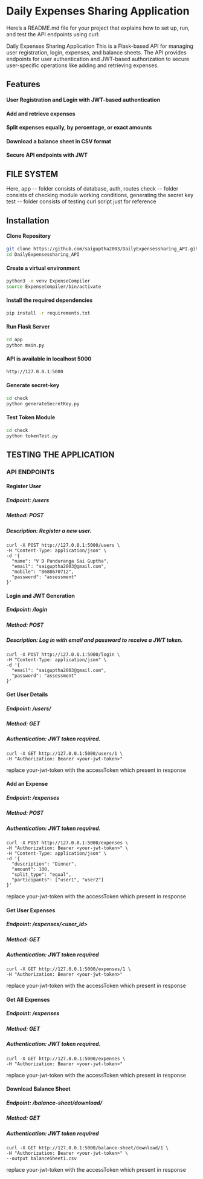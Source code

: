 # Daily Expenses Sharing Application

Here’s a README.md file for your project that explains how to set up, run, and test the API endpoints using curl:

Daily Expenses Sharing Application
This is a Flask-based API for managing user registration, login, expenses, and balance sheets. The API provides endpoints for user authentication and JWT-based authorization to secure user-specific operations like adding and retrieving expenses.

## Features
#### User Registration and Login with JWT-based authentication
#### Add and retrieve expenses
#### Split expenses equally, by percentage, or exact amounts
#### Download a balance sheet in CSV format
#### Secure API endpoints with JWT

## FILE SYSTEM

Here,
app -- folder consists of database, auth, routes 
check -- folder consists of checking module working conditions, generating the secret key
test -- folder consists of testing curl script just for reference

## Installation

#### Clone Repository

```bash
git clone https://github.com/saiguptha2003/DailyExpensessharing_API.git
cd DailyExpensessharing_API
```

#### Create a virtual environment

```bash
python3 -m venv ExpenseCompiler
source ExpenseCompiler/bin/activate 
```

#### Install the required dependencies

```bash
pip install -r requirements.txt
```

#### Run Flask Server

```bash
cd app
python main.py
```
#### API is available in localhost 5000

```bash
http://127.0.0.1:5000

```

#### Generate secret-key
```bash
cd check
python generateSecretKey.py
```
#### Test Token Module
```bash
cd check
python tokenTest.py
```


## TESTING THE APPLICATION

### API ENDPOINTS

#### Register User

##### Endpoint: /users
##### Method: POST
##### Description: Register a new user.

```curl 
curl -X POST http://127.0.0.1:5000/users \
-H "Content-Type: application/json" \
-d '{
  "name": "V D Panduranga Sai Guptha",
  "email": "saiguptha2003@gmail.com",
  "mobile": "8688670712",
  "password": "assessment"
}'
```

#### Login and JWT Generation

##### Endpoint: /login
##### Method: POST
##### Description: Log in with email and password to receive a JWT token.

```curl
curl -X POST http://127.0.0.1:5000/login \
-H "Content-Type: application/json" \
-d '{
  "email": "saiguptha2003@gmail.com",
  "password": "assessment"
}'
```

#### Get User Details

##### Endpoint: /users/<userId>
##### Method: GET
##### Authentication: JWT token required.

```curl
curl -X GET http://127.0.0.1:5000/users/1 \
-H "Authorization: Bearer <your-jwt-token>"
```
replace your-jwt-token with the accessToken which present in response

#### Add an Expense

##### Endpoint: /expenses
##### Method: POST
##### Authentication: JWT token required.

```curl
curl -X POST http://127.0.0.1:5000/expenses \
-H "Authorization: Bearer <your-jwt-token>" \
-H "Content-Type: application/json" \
-d '{
  "description": "Dinner",
  "amount": 100,
  "split_type": "equal",
  "participants": ["user1", "user2"]
}'
```
replace your-jwt-token with the accessToken which present in response

#### Get User Expenses

##### Endpoint: /expenses/<user_id>
##### Method: GET
##### Authentication: JWT token required

```curl
curl -X GET http://127.0.0.1:5000/expenses/1 \
-H "Authorization: Bearer <your-jwt-token>"
```
replace your-jwt-token with the accessToken which present in response

#### Get All Expenses

##### Endpoint: /expenses
##### Method: GET
##### Authentication: JWT token required.

```curl
curl -X GET http://127.0.0.1:5000/expenses \
-H "Authorization: Bearer <your-jwt-token>"
```
replace your-jwt-token with the accessToken which present in response

#### Download Balance Sheet

##### Endpoint: /balance-sheet/download/<userId>
##### Method: GET
##### Authentication: JWT token required

```curl
curl -X GET http://127.0.0.1:5000/balance-sheet/download/1 \
-H "Authorization: Bearer <your-jwt-token>" \
--output balanceSheet1.csv

```

replace your-jwt-token with the accessToken which present in response